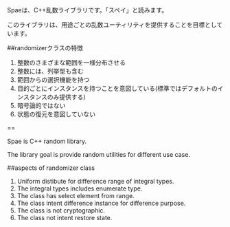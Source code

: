 Spaeは、C++乱数ライブラリです。「スペイ」と読みます。

このライブラリは、用途ごとの乱数ユーティリティを提供することを目標としています。

##randomizerクラスの特徴
1. 整数のさまざまな範囲を一様分布させる
2. 整数には、列挙型も含む
3. 範囲からの選択機能を持つ
4. 目的ごとにインスタンスを持つことを意図している(標準ではデフォルトのインスタンスのみ提供する)
5. 暗号論的ではない
6. 状態の復元を意図していない


==

Spae is C++ random library.

The library goal is provide random utilities for different use case.

##aspects of randomizer class
1. Uniform distibute for difference range of integral types.
2. The integral types includes enumerate type.
3. The class has select element from range.
4. The class intent difference instance for difference purpose.
5. The class is not cryptographic.
6. The class not intent restore state.

